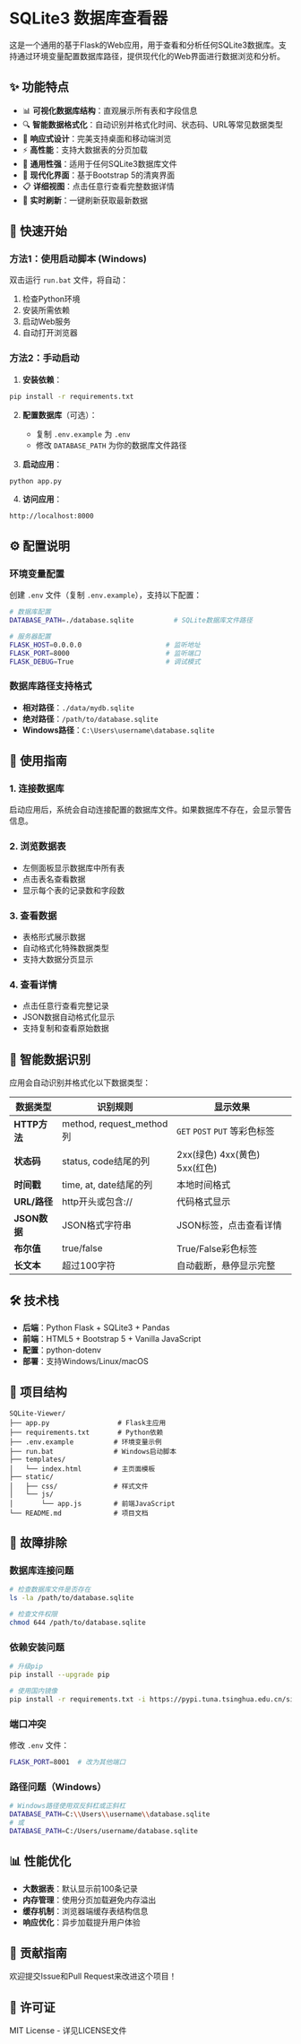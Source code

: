 # SQLite3 数据库查看器

这是一个通用的基于Flask的Web应用，用于查看和分析任何SQLite3数据库。支持通过环境变量配置数据库路径，提供现代化的Web界面进行数据浏览和分析。

## ✨ 功能特点

- 📊 **可视化数据库结构**：直观展示所有表和字段信息
- 🔍 **智能数据格式化**：自动识别并格式化时间、状态码、URL等常见数据类型
- 📱 **响应式设计**：完美支持桌面和移动端浏览
- ⚡ **高性能**：支持大数据表的分页加载
- 🔧 **通用性强**：适用于任何SQLite3数据库文件
- 🎨 **现代化界面**：基于Bootstrap 5的清爽界面
- 📋 **详细视图**：点击任意行查看完整数据详情
- 🔄 **实时刷新**：一键刷新获取最新数据

## 🚀 快速开始

### 方法1：使用启动脚本 (Windows)
双击运行 `run.bat` 文件，将自动：
1. 检查Python环境
2. 安装所需依赖
3. 启动Web服务
4. 自动打开浏览器

### 方法2：手动启动

1. **安装依赖**：
```bash
pip install -r requirements.txt
```

2. **配置数据库**（可选）：
   - 复制 `.env.example` 为 `.env`
   - 修改 `DATABASE_PATH` 为你的数据库文件路径

3. **启动应用**：
```bash
python app.py
```

4. **访问应用**：
```
http://localhost:8000
```

## ⚙️ 配置说明

### 环境变量配置

创建 `.env` 文件（复制 `.env.example`），支持以下配置：

```bash
# 数据库配置
DATABASE_PATH=./database.sqlite          # SQLite数据库文件路径

# 服务器配置
FLASK_HOST=0.0.0.0                     # 监听地址
FLASK_PORT=8000                        # 监听端口
FLASK_DEBUG=True                       # 调试模式
```

### 数据库路径支持格式

- **相对路径**：`./data/mydb.sqlite`
- **绝对路径**：`/path/to/database.sqlite`
- **Windows路径**：`C:\Users\username\database.sqlite`

## 📖 使用指南

### 1. 连接数据库
启动应用后，系统会自动连接配置的数据库文件。如果数据库不存在，会显示警告信息。

### 2. 浏览数据表
- 左侧面板显示数据库中所有表
- 点击表名查看数据
- 显示每个表的记录数和字段数

### 3. 查看数据
- 表格形式展示数据
- 自动格式化特殊数据类型
- 支持大数据分页显示

### 4. 查看详情
- 点击任意行查看完整记录
- JSON数据自动格式化显示
- 支持复制和查看原始数据

## 🎯 智能数据识别

应用会自动识别并格式化以下数据类型：

| 数据类型 | 识别规则 | 显示效果 |
|---------|----------|----------|
| **HTTP方法** | method, request_method列 | `GET` `POST` `PUT` 等彩色标签 |
| **状态码** | status, code结尾的列 | 2xx(绿色) 4xx(黄色) 5xx(红色) |
| **时间戳** | time, at, date结尾的列 | 本地时间格式 |
| **URL/路径** | http开头或包含:// | 代码格式显示 |
| **JSON数据** | JSON格式字符串 | JSON标签，点击查看详情 |
| **布尔值** | true/false | True/False彩色标签 |
| **长文本** | 超过100字符 | 自动截断，悬停显示完整 |

## 🛠️ 技术栈

- **后端**：Python Flask + SQLite3 + Pandas
- **前端**：HTML5 + Bootstrap 5 + Vanilla JavaScript
- **配置**：python-dotenv
- **部署**：支持Windows/Linux/macOS

## 📁 项目结构

```
SQLite-Viewer/
├── app.py                 # Flask主应用
├── requirements.txt       # Python依赖
├── .env.example          # 环境变量示例
├── run.bat               # Windows启动脚本
├── templates/
│   └── index.html        # 主页面模板
├── static/
│   ├── css/              # 样式文件
│   └── js/
│       └── app.js        # 前端JavaScript
└── README.md             # 项目文档
```

## 🔧 故障排除

### 数据库连接问题
```bash
# 检查数据库文件是否存在
ls -la /path/to/database.sqlite

# 检查文件权限
chmod 644 /path/to/database.sqlite
```

### 依赖安装问题
```bash
# 升级pip
pip install --upgrade pip

# 使用国内镜像
pip install -r requirements.txt -i https://pypi.tuna.tsinghua.edu.cn/simple
```

### 端口冲突
修改 `.env` 文件：
```bash
FLASK_PORT=8001  # 改为其他端口
```

### 路径问题（Windows）
```bash
# Windows路径使用双反斜杠或正斜杠
DATABASE_PATH=C:\\Users\\username\\database.sqlite
# 或
DATABASE_PATH=C:/Users/username/database.sqlite
```

## 📊 性能优化

- **大数据表**：默认显示前100条记录
- **内存管理**：使用分页加载避免内存溢出
- **缓存机制**：浏览器端缓存表结构信息
- **响应优化**：异步加载提升用户体验

## 🤝 贡献指南

欢迎提交Issue和Pull Request来改进这个项目！

## 📄 许可证

MIT License - 详见LICENSE文件